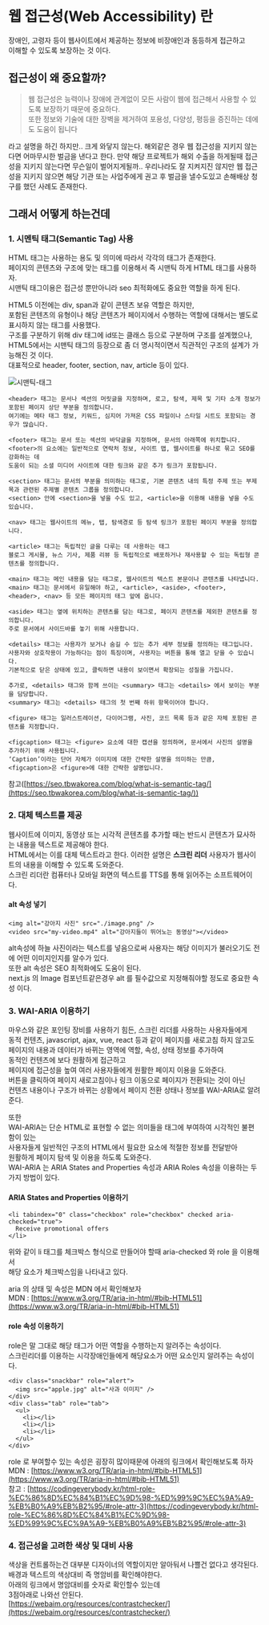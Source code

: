 # 웹 접근성(Web Accessibility) 란

장애인, 고령자 등이 웹사이트에서 제공하는 정보에 비장애인과 동등하게 접근하고  
이해할 수 있도록 보장하는 것 이다.

## 접근성이 왜 중요할까?

> 웹 접근성은 능력이나 장애에 관계없이 모든 사람이 웹에 접근해서 사용할 수 있도록 보장하기 때문에 중요하다.  
> 또한 정보와 기술에 대한 장벽을 제거하여 포용성, 다양성, 평등을 증진하는 데에도 도움이 됩니다

라고 설명을 하긴 하지만.. 크게 와닿지 않는다. 해외같은 경우 웹 접근성을 지키지 않는다면 어마무시한 벌금을 낸다고 한다. 만약 해당 프로젝트가 해외 수출을 하게될때 접근성을 지키지 않는다면 무슨일이 벌어지게될까.. 우리나라도 잘 지켜지진 않지만 웹 접근성을 지키지 않으면 해당 기관 또는 사업주에게 권고 후 벌금을 낼수도있고 손해배상 청구를 했던 사례도 존재한다.

## 그래서 어떻게 하는건데

### 1\. 시멘틱 태그(Semantic Tag) 사용

HTML 태그는 사용하는 용도 및 의미에 따라서 각각의 태그가 존재한다.  
페이지의 콘텐츠와 구조에 맞는 태그를 이용해서 즉 시맨틱 하게 HTML 태그를 사용하자.  
시맨틱 태그이용은 접근성 뿐만아니라 seo 최적화에도 중요한 역할을 하게 된다.

HTML5 이전에는 div, span과 같이 콘텐츠 보유 역할은 하지만,  
포함된 콘텐츠의 유형이나 해당 콘텐츠가 페이지에서 수행하는 역할에 대해서는 별도로 표시하지 않는 태그를 사용했다.  
구조를 구분하기 위해 div 태그에 id또는 클래스 등으로 구분하며 구조를 설계했으나,  
HTML5에서는 시맨틱 태그의 등장으로 좀 더 명시적이면서 직관적인 구조의 설계가 가능해진 것 이다.  
대표적으로 header, footer, section, nav, article 등이 있다.

![시맨틱-태그](https://github.com/limhoooo/nextjs-blog/assets/24869943/1f80c595-4bdc-46e8-9191-f9bc17dcc91d)

```
<header> 태그는 문서나 섹션의 머릿글을 지정하며, 로고, 탐색, 제목 및 기타 소개 정보가 포함된 페이지 상단 부분을 정의합니다.
여기에는 메타 태그 정보, 키워드, 심지어 가져온 CSS 파일이나 스타일 시트도 포함되는 경우가 많습니다.

<footer> 태그는 문서 또는 섹션의 바닥글을 지정하며, 문서의 아래쪽에 위치합니다.
<footer>의 요소에는 일반적으로 연락처 정보, 사이트 맵, 웹사이트를 하나로 묶고 SEO를 강화하는 데
도움이 되는 소셜 미디어 사이트에 대한 링크와 같은 추가 링크가 포함됩니다.

<section> 태그는 문서의 부분을 의미하는 태그로, 기본 콘텐츠 내의 특정 주제 또는 부제목과 관련된 주제별 콘텐츠 그룹을 정의합니다.
<section> 안에 <section>을 넣을 수도 있고, <article>을 이용해 내용을 넣을 수도 있습니다.

<nav> 태그는 웹사이트의 메뉴, 탭, 탐색경로 등 탐색 링크가 포함된 페이지 부분을 정의합니다.

<article> 태그는 독립적인 글을 다루는 데 사용하는 태그
블로그 게시물, 뉴스 기사, 제품 리뷰 등 독립적으로 배포하거나 재사용할 수 있는 독립형 콘텐츠를 정의합니다.

<main> 태그는 메인 내용을 담는 태그로, 웹사이트의 텍스트 본문이나 콘텐츠를 나타냅니다.
<main> 태그는 문서에서 유일해야 하고, <article>, <aside>, <footer>, <header>, <nav> 등 모든 페이지의 태그 앞에 옵니다.

<aside> 태그는 옆에 위치하는 콘텐츠를 담는 태그로, 페이지 콘텐츠를 제외한 콘텐츠를 정의합니다.
주로 문서에서 사이드바를 놓기 위해 사용합니다.

<details> 태그는 사용자가 보거나 숨길 수 있는 추가 세부 정보를 정의하는 태그입니다.
사용자와 상호작용이 가능하다는 점이 특징이며, 사용자는 버튼을 통해 열고 닫을 수 있습니다.
기본적으로 닫은 상태에 있고, 클릭하면 내용이 보이면서 확장되는 성질을 가집니다.

추가로, <details> 태그와 함께 쓰이는 <summary> 태그는 <details> 에서 보이는 부분을 담당합니다.
<summary> 태그는 <details> 태그의 첫 번째 하위 항목이어야 합니다.

<figure> 태그는 일러스트레이션, 다이어그램, 사진, 코드 목록 등과 같은 자체 포함된 콘텐츠를 지정합니다.

<figcaption> 태그는 <figure> 요소에 대한 캡션을 정의하며, 문서에서 사진의 설명을 추가하기 위해 사용됩니다.
‘Caption’이라는 단어 자체가 이미지에 대한 간략한 설명을 의미하는 만큼, <figcaption>은 <figure>에 대한 간략한 설명입니다.
```

참고([https://seo.tbwakorea.com/blog/what-is-semantic-tag/](https://seo.tbwakorea.com/blog/what-is-semantic-tag/))

### 2\. 대체 텍스트를 제공

웹사이트에 이미지, 동영상 또는 시각적 콘텐츠를 추가할 때는 반드시 콘텐츠가 묘사하는 내용을 텍스트로 제공해야 한다.  
HTML에서는 이를 대체 텍스트라고 한다. 이러한 설명은 **스크린 리더** 사용자가 웹사이트의 내용을 이해할 수 있도록 도와준다.  
스크린 리더란 컴퓨터나 모바일 화면의 텍스트를 TTS를 통해 읽어주는 소프트웨어이다.

#### alt 속성 넣기

```
<img alt="강아지 사진" src="./image.png" />
<video src="my-video.mp4" alt="강아지들이 뛰어노는 동영상"></video>
```

alt속성에 하늘 사진이라는 텍스트를 넣음으로써 사용자는 해당 이미지가 불러오기도 전에 어떤 이미지인지를 알수가 있다.  
또한 alt 속성은 SEO 최적화에도 도움이 된다.  
next.js 의 Image 컴포넌트같은경우 alt 를 필수값으로 지정해줘야할 정도로 중요한 속성 이다.

### 3\. WAI-ARIA 이용하기

마우스와 같은 포인팅 장비를 사용하기 힘든, 스크린 리더를 사용하는 사용자들에게  
동적 컨텐츠, javascript, ajax, vue, react 등과 같이 페이지를 새로고침 하지 않고도  
페이지의 내용과 데이터가 바뀌는 영역에 역할, 속성, 상태 정보를 추가하여  
동적인 컨텐츠에 보다 원활하게 접근하고  
페이지에 접근성을 높여 여러 사용자들에게 원활한 페이지 이용을 도와준다.  
버튼을 클릭하여 페이지 새로고침이나 링크 이동으로 페이지가 전환되는 것이 아닌  
컨텐츠 내용이나 구조가 바뀌는 상황에서 페이지 전환 상태나 정보를 WAI-ARIA로 알려준다.

또한  
WAI-ARIA는 단순 HTML로 표현할 수 없는 의미들을 태그에 부여하여 시각적인 불편함이 있는  
사용자들게 일반적인 구조의 HTML에서 필요한 요소에 적절한 정보를 전달받아  
원활하게 페이지 탐색 및 이용을 하도록 도와준다.  
WAI-ARIA 는 ARIA States and Properties 속성과 ARIA Roles 속성을 이용하는 두가지 방법이 있다.

#### ARIA States and Properties 이용하기

```
<li tabindex="0" class="checkbox" role="checkbox" checked aria-checked="true">
  Receive promotional offers
</li>
```

위와 같이 li 태그를 체크박스 형식으로 만들어야 할때 aria-checked 와 role 을 이용해서  
해당 요소가 체크박스임을 나타내고 있다.

aria 의 상태 및 속성은 MDN 에서 확인해보자  
MDN : [https://www.w3.org/TR/aria-in-html/#bib-HTML51](https://www.w3.org/TR/aria-in-html/#bib-HTML51)

#### role 속성 이용하기

role은 말 그대로 해당 태그가 어떤 역할을 수행하는지 알려주는 속성이다.  
스크린리더를 이용하는 시각장애인들에게 해당요소가 어떤 요소인지 알려주는 속성이다.

```
<div class="snackbar" role="alert">
  <img src="apple.jpg" alt="사과 이미지" />
</div>
<div class="tab" role="tab">
  <ul>
    <li></li>
    <li></li>
    <li></li>
  </ul>
</div>
```

role 로 부여할수 있는 속성은 굉장히 많이때문에 아래의 링크에서 확인해보도록 하자  
MDN : [https://www.w3.org/TR/aria-in-html/#bib-HTML51](https://www.w3.org/TR/aria-in-html/#bib-HTML51)  
참고 : [https://codingeverybody.kr/html-role-%EC%86%8D%EC%84%B1%EC%9D%98-%ED%99%9C%EC%9A%A9-%EB%B0%A9%EB%B2%95/#role-attr-3](https://codingeverybody.kr/html-role-%EC%86%8D%EC%84%B1%EC%9D%98-%ED%99%9C%EC%9A%A9-%EB%B0%A9%EB%B2%95/#role-attr-3)

### 4\. 접근성을 고려한 색상 및 대비 사용

색상을 컨트롤하는건 대부분 디자이너의 역할이지만 알아둬서 나쁠건 없다고 생각된다.  
배경과 텍스트의 색상대비 즉 명암비를 확인해야한다.  
아래의 링크에서 명암대비를 숫자로 확인할수 있는데  
3점아래로 나와선 안된다.  
[https://webaim.org/resources/contrastchecker/](https://webaim.org/resources/contrastchecker/)
